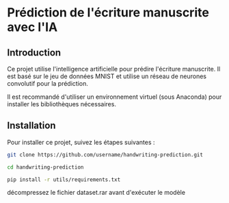 # Prédiction de l'écriture manuscrite avec l'IA

## Introduction

Ce projet utilise l'intelligence artificielle pour prédire l'écriture manuscrite. Il est basé sur le jeu de données MNIST et utilise un réseau de neurones convolutif pour la prédiction.

Il est recommandé d'utiliser un environnement virtuel (sous Anaconda) pour installer les bibliothèques nécessaires.

## Installation

Pour installer ce projet, suivez les étapes suivantes :

```bash
git clone https://github.com/username/handwriting-prediction.git
```

```bash
cd handwriting-prediction
```

```bash
pip install -r utils/requirements.txt
```

décompressez le fichier dataset.rar avant d'exécuter le modèle
